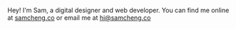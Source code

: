 Hey! I'm Sam, a digital designer and web developer. You can find me online at [samcheng.co](https://www.samcheng.co) or email me at hi@samcheng.co
